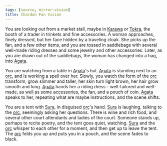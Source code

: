 ```yaml
---
tags: [source, mirror-vision]
title: Chardon Fan Vision
---
```



You are looking out from a market stall, maybe in [Karawa](<../../../gazetteer/greater-dunmar/realms/dunmar/eastern-dunmar/karawa.md>) or [Tokra](<../../../gazetteer/greater-dunmar/realms/dunmar/central-dunmar/tokra/tokra.md>), the booth of a trader in trinkets and fine accessories. A woman approaches, finely dressed, but her face hidden by a traveling cloak. She picks up the fan, and a few other items, and you are tossed in saddlebags with several well-made riding dresses and some jewelry and other accessories. Later, as you are drawn out of the saddlebags, the woman has changed into a hag, into [Agata](<../../../people/fey/agata.md>).

You are watching from a table in [Agata](<../../../people/fey/agata.md>)'s hut. [Agata](<../../../people/fey/agata.md>) is standing next to an [orc](<../../../species/children-of-the-embodied-gods/orcs/orcs.md>), and is working a spell over her. Slowly, you watch the form of the [orc](<../../../species/children-of-the-embodied-gods/orcs/orcs.md>) transform, grow slimmer and taller, her skin turn light brown, her hair grow smooth and long. [Agata](<../../../people/fey/agata.md>) hands her a riding dress - well-tailored and well-made, as well as some accessories, the fan, and a pouch of coin. [Agata](<../../../people/fey/agata.md>) speaks to her, repeating what are maybe instructions, and the scene shifts.

You are a tent with [Sura](<../../../people/dunmari/sura.md>), in disguised [orc](<../../../species/children-of-the-embodied-gods/orcs/orcs.md>)'s hand. [Sura](<../../../people/dunmari/sura.md>) is laughing, talking to the [orc](<../../../species/children-of-the-embodied-gods/orcs/orcs.md>), seemingly asking her questions. There is wine and rich food, and several other court attendants and ladies of the court. Someone stands up, perhaps to recite poetry, and the tent goes quiet, watching. [Sura](<../../../people/dunmari/sura.md>) and the [orc](<../../../species/children-of-the-embodied-gods/orcs/orcs.md>) whisper to each other for a moment, and then get up to leave the tent. The [orc](<../../../species/children-of-the-embodied-gods/orcs/orcs.md>) folds you up and puts you in a pouch, and the scene fades to black. 
